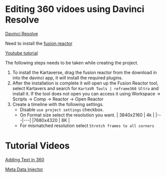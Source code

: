 # Editing 360 vidoes using Davinci Resolve

[Davinci Resolve](https://www.blackmagicdesign.com/products/davinciresolve)

Need to install the [fusion reactor](https://www.steakunderwater.com/wesuckless/viewtopic.php?t=3067)

[Youtube tutorial](https://www.youtube.com/watch?v=crzUGxkAYMk&ab_channel=Lincolas)

The following steps needs to be taken while creating the project.

1. To install the Kartaverse, drag the fusion reactor from the download in into the davinci app, it will install the required plugins.
2. After the installation is complete it will open up the Fusion Reactor tool, select Kartavers and search for `KartaVR Tools | reframe360 Ultra` and install it.
   If the tool does not open you can access it using Workspace -> Scripts -> Comp -> Reactor -> Open Reactor
3. Create a timeline with the following settings.
   - Disable `use project settings` checkbox.
   - On Format size select the resolution you want.
     | 3840x2160 | 4k |
     |---|---|
     |7680x4320 | 8K |
   - For mismatched resolution select `Stretch frames to all corners`

# Tutorial Videos

[Adding Text in 360](https://www.youtube.com/watch?v=8u7GY436_Jw&ab_channel=HughHou)

[Meta Data Injector](https://studio.support.brightcove.com/general/references/working-360deg-videos.html)
